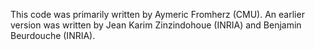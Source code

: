 This code was primarily written by Aymeric Fromherz (CMU).
An earlier version was written by Jean Karim Zinzindohoue (INRIA) and Benjamin Beurdouche (INRIA).